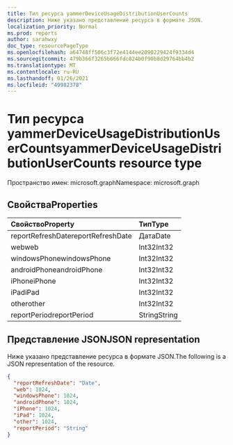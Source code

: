 ```yaml
---
title: Тип ресурса yammerDeviceUsageDistributionUserCounts
description: Ниже указано представление ресурса в формате JSON.
localization_priority: Normal
ms.prod: reports
author: sarahwxy
doc_type: resourcePageType
ms.openlocfilehash: a64748ff506c3f72e4144ee2090229424f9334d4
ms.sourcegitcommit: 479b366f3265b666fdc024b0f90b8d29764bb4b2
ms.translationtype: MT
ms.contentlocale: ru-RU
ms.lasthandoff: 01/26/2021
ms.locfileid: "49982378"
---
```

# <a name="yammerdeviceusagedistributionusercounts-resource-type"></a><span data-ttu-id="4882e-103">Тип ресурса yammerDeviceUsageDistributionUserCounts</span><span class="sxs-lookup"><span data-stu-id="4882e-103">yammerDeviceUsageDistributionUserCounts resource type</span></span>

<span data-ttu-id="4882e-104">Пространство имен: microsoft.graph</span><span class="sxs-lookup"><span data-stu-id="4882e-104">Namespace: microsoft.graph</span></span>

## <a name="properties"></a><span data-ttu-id="4882e-105">Свойства</span><span class="sxs-lookup"><span data-stu-id="4882e-105">Properties</span></span>

| <span data-ttu-id="4882e-106">Свойство</span><span class="sxs-lookup"><span data-stu-id="4882e-106">Property</span></span>          | <span data-ttu-id="4882e-107">Тип</span><span class="sxs-lookup"><span data-stu-id="4882e-107">Type</span></span>   |
| :---------------- | :----- |
| <span data-ttu-id="4882e-108">reportRefreshDate</span><span class="sxs-lookup"><span data-stu-id="4882e-108">reportRefreshDate</span></span> | <span data-ttu-id="4882e-109">Дата</span><span class="sxs-lookup"><span data-stu-id="4882e-109">Date</span></span>   |
| <span data-ttu-id="4882e-110">web</span><span class="sxs-lookup"><span data-stu-id="4882e-110">web</span></span>               | <span data-ttu-id="4882e-111">Int32</span><span class="sxs-lookup"><span data-stu-id="4882e-111">Int32</span></span>  |
| <span data-ttu-id="4882e-112">windowsPhone</span><span class="sxs-lookup"><span data-stu-id="4882e-112">windowsPhone</span></span>      | <span data-ttu-id="4882e-113">Int32</span><span class="sxs-lookup"><span data-stu-id="4882e-113">Int32</span></span>  |
| <span data-ttu-id="4882e-114">androidPhone</span><span class="sxs-lookup"><span data-stu-id="4882e-114">androidPhone</span></span>      | <span data-ttu-id="4882e-115">Int32</span><span class="sxs-lookup"><span data-stu-id="4882e-115">Int32</span></span>  |
| <span data-ttu-id="4882e-116">iPhone</span><span class="sxs-lookup"><span data-stu-id="4882e-116">iPhone</span></span>            | <span data-ttu-id="4882e-117">Int32</span><span class="sxs-lookup"><span data-stu-id="4882e-117">Int32</span></span>  |
| <span data-ttu-id="4882e-118">iPad</span><span class="sxs-lookup"><span data-stu-id="4882e-118">iPad</span></span>              | <span data-ttu-id="4882e-119">Int32</span><span class="sxs-lookup"><span data-stu-id="4882e-119">Int32</span></span>  |
| <span data-ttu-id="4882e-120">other</span><span class="sxs-lookup"><span data-stu-id="4882e-120">other</span></span>             | <span data-ttu-id="4882e-121">Int32</span><span class="sxs-lookup"><span data-stu-id="4882e-121">Int32</span></span>  |
| <span data-ttu-id="4882e-122">reportPeriod</span><span class="sxs-lookup"><span data-stu-id="4882e-122">reportPeriod</span></span>      | <span data-ttu-id="4882e-123">String</span><span class="sxs-lookup"><span data-stu-id="4882e-123">String</span></span> |

## <a name="json-representation"></a><span data-ttu-id="4882e-124">Представление JSON</span><span class="sxs-lookup"><span data-stu-id="4882e-124">JSON representation</span></span>

<span data-ttu-id="4882e-125">Ниже указано представление ресурса в формате JSON.</span><span class="sxs-lookup"><span data-stu-id="4882e-125">The following is a JSON representation of the resource.</span></span>

<!-- {
  "blockType": "resource",
  "@odata.type": "microsoft.graph.yammerDeviceUsageDistributionUserCounts"
} -->

```json
{
  "reportRefreshDate": "Date", 
  "web": 1024, 
  "windowsPhone": 1024, 
  "androidPhone": 1024, 
  "iPhone": 1024, 
  "iPad": 1024, 
  "other": 1024, 
  "reportPeriod": "String"
}
```


